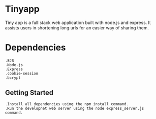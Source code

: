 # Tinyapp
Tiny app is a full stack web application built with node.js and express. It assists users in shortening long urls for an easier way of sharing them.
# Dependencies
```
.EJS
.Node.js
.Express
.cookie-session
.bcrypt
```

## Getting Started
```
.Install all dependencies using the npm install command.
.Run the developnet web server using the node express_server.js command.
```